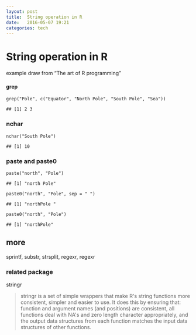 ```yaml
---
layout: post
title:  String operation in R 
date:   2016-05-07 19:21 
categories: tech 
---
```

<h1>String operation in R</h1>

<p>example draw from &ldquo;The art of R programming&rdquo;</p>

<h4>grep</h4>

<pre><code class="r">grep(&quot;Pole&quot;, c(&quot;Equator&quot;, &quot;North Pole&quot;, &quot;South Pole&quot;, &quot;Sea&quot;))
</code></pre>

<pre><code>## [1] 2 3
</code></pre>

<h3>nchar</h3>

<pre><code class="r">nchar(&quot;South Pole&quot;)
</code></pre>

<pre><code>## [1] 10
</code></pre>

<h3>paste and paste0</h3>

<pre><code class="r">paste(&quot;north&quot;, &quot;Pole&quot;)
</code></pre>

<pre><code>## [1] &quot;north Pole&quot;
</code></pre>

<pre><code class="r">paste0(&quot;north&quot;, &quot;Pole&quot;, sep = &quot; &quot;)
</code></pre>

<pre><code>## [1] &quot;northPole &quot;
</code></pre>

<pre><code class="r">paste0(&quot;north&quot;, &quot;Pole&quot;)
</code></pre>

<pre><code>## [1] &quot;northPole&quot;
</code></pre>

<h2>more</h2>

<p>sprintf, substr, strsplit, regexr, regexr</p>

<h3>related package</h3>

<p>stringr</p>

<blockquote>
<p>stringr is a set of simple wrappers that make R&#39;s string
functions more consistent, simpler and easier to use.  It does
this by ensuring that: function and argument names (and
positions) are consistent, all functions deal with NA&#39;s and
zero length character appropriately, and the output data
structures from each function matches the input data structures
of other functions.</p>
</blockquote>




